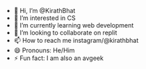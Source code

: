 - 👋 Hi, I’m @KirathBhat
- 👀 I’m interested in CS
- 🌱 I’m currently learning web development 
- 💞️ I’m looking to collaborate on replit
- 📫 How to reach me instagram/@kirathbhat
- 😄 Pronouns: He/Him
- ⚡ Fun fact: I am also an avgeek

<!---
KirathBhat/KirathBhat is a ✨ special ✨ repository because its `README.md` (this file) appears on your GitHub profile.
You can click the Preview link to take a look at your changes.
--->
